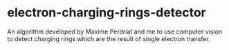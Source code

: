 # electron-charging-rings-detector
An algorithm developed by Maxime Perdriat and me to use computer vision to detect charging rings which are the result of single electron transfer.
